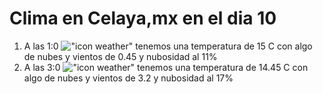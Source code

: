 # Clima en Celaya,mx en el dia 10

1. A las 1:0 !["icon weather"](http://openweathermap.org/img/w/02n.png) tenemos una temperatura de 15 C con algo de nubes y  vientos de 0.45 y nubosidad al 11%
1. A las 3:0 !["icon weather"](http://openweathermap.org/img/w/02n.png) tenemos una temperatura de 14.45 C con algo de nubes y  vientos de 3.2 y nubosidad al 17%

